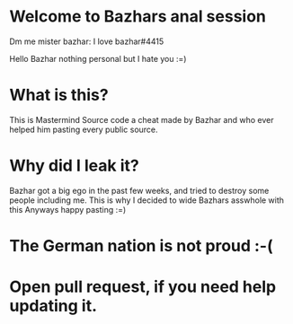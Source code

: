 # Welcome to Bazhars anal session
Dm me mister bazhar: I love bazhar#4415

Hello Bazhar nothing personal but I hate you :=) 

# What is this? 

This is Mastermind Source code a cheat made by Bazhar and who ever helped him pasting every public source. 

# Why did I leak it? 

Bazhar got a big ego in the past few weeks, and tried to destroy some people including me. This is why I decided to wide Bazhars asswhole with this
Anyways happy pasting :=)


# The German nation is not proud :-(

# Open pull request, if you need help updating it.
